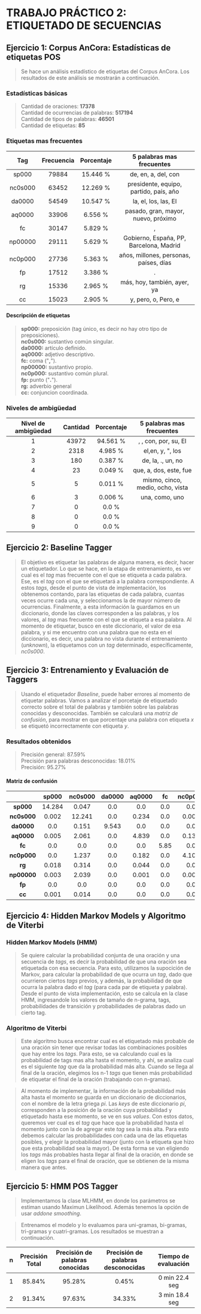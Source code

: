 TRABAJO PRÁCTICO 2: ETIQUETADO DE SECUENCIAS
============================================

Ejercicio 1: Corpus AnCora: Estadísticas de etiquetas POS
---------------------------------------------------------

>Se hace un análisis estadístico de etiquetas del Corpus AnCora.
>Los resultados de este análisis se mostrarán a continuación.

### Estadísticas básicas
>Cantidad de oraciones: **17378**  
>Cantidad de ocurrencias de palabras: **517194**  
>Cantidad de tipos de palabras: **46501**  
>Cantidad de etiquetas: **85**  


### Etiquetas mas frecuentes

| Tag | Frecuencia | Porcentaje | 5 palabras mas frecuentes |
| :---: | :---: | :---: | :---: |
| sp000   |    79884     |  15.446 %  | de, en, a, del, con                    |
|nc0s000  |    63452     |  12.269 %  | presidente, equipo, partido, país, año |
| da0000  |    54549     |  10.547 %  | la, el, los, las, El                   |
| aq0000  |    33906     |  6.556 %   | pasado, gran, mayor, nuevo, próximo    |
|   fc    |    30147     |  5.829 %   | ,                                      |
|np00000  |    29111     |  5.629 %   | Gobierno, España, PP, Barcelona, Madrid|
|nc0p000  |    27736     |  5.363 %   | años, millones, personas, países, días |
|   fp    |    17512     |  3.386 %   | .                                      |
|   rg    |    15336     |  2.965 %   | más, hoy, también, ayer, ya            |
|   cc    |    15023     |  2.905 %   | y, pero, o, Pero, e                    |

#### Descripción de etiquetas
> **sp000:** preposición (tag único, es decir no hay otro tipo de preposiciones).  
> **nc0s000:** sustantivo común singular.  
> **da0000:** artículo definido.  
> **aq0000:** adjetivo descriptivo.  
> **fc:** coma ("**,**").  
> **np00000:** sustantivo propio.  
> **nc0p000:** sustantivo común plural.  
> **fp:** punto ("**.**").  
> **rg:** adverbio general  
> **cc:** conjuncion coordinada.  


### Niveles de ambigüedad


| Nivel de ambigüedad |  Cantidad  | Porcentaje |  5 palabras mas frecuentes|
| :---: | :---: | :---: | :---: |
|         1           |   43972    |  94.561 %  | , , con, por, su, El |
|         2           |    2318    |  4.985 %   | el,en, y, ", los |
|         3           |    180     |  0.387 %   | de, la, ., un, no |
|         4           |     23     |  0.049 %   | que, a, dos, este, fue |
|         5           |     5      |  0.011 %   | mismo, cinco, medio, ocho, vista|
|         6           |     3      |  0.006 %   | una, como, uno |
|         7           |     0      |   0.0 %    | |
|         8           |     0      |   0.0 %    | |
|         9           |     0      |   0.0 %    | |


Ejercicio 2: Baseline Tagger
----------------------------

>El objetivo es etiquetar las palabras de alguna manera, es decir, hacer un
>etiquetador.
>Lo que se hace, en la etapa de entrenamiento, es ver cual es el *tag* mas
>frecuente con el que se etiqueta a cada palabra.
>Ese, es el *tag* con el que se etiquetará a la palabra correspondiente.
>A estos *tags*, desde el punto de vista de implementación, los obtenemos
>contando, para las etiquetas de cada palabra, cuantas veces ocurre cada una,
>y seleccionamos la de mayor número de ocurrencias.
>Finalmente, a esta información la guardamos en un diccionario, donde las
>claves corresponden a las palabras, y los valores, al *tag* mas frecuente
>con el que se etiqueta a esa palabra.
>Al momento de etiquetar, busco en este diccionario, el valor de esa
>palabra, y si me encuentro con una palabra que no esta en el diccionario,
>es decir, una palabra no vista durante el entrenamiento (*unknown*),
>la etiquetamos con un *tag* determinado, específicamente, *nc0s000*.

Ejercicio 3: Entrenamiento y Evaluación de Taggers
--------------------------------------------------

>Usando el etiquetador *Baseline*, puede haber errores al momento de etiquetar
>palabras.
>Vamos a analizar el porcetaje de etiquetado correcto sobre el total de
>palabras y también sobre las palabras conocidas y desconocidas.
>También se calculará una *matriz de confusión*, para mostrar en que porcentaje
>una palabra con etiqueta *x* se etiquetó incorrectamente con etiqueta *y*.

### Resultados obtenidos

>Precisión general: 87.59%  
>Precisión para palabras desconocidas: 18.01%  
>Precisión: 95.27%

#### Matriz de confusión

|  | sp000 | nc0s000 | da0000 | aq0000 | fc | nc0p000 | rg | np00000 | fp | cc |
| :---: | :---: | :---: | :---: | :---: | :---: | :---: | :---: | :---: | :---: | :---: |
| **sp000** | 14.284 | 0.047 | 0.0 | 0.0 | 0.0 | 0.0 | 0.005 | 0.0 | 0.0 | 0.0 |
| **nc0s000** | 0.002 | 12.241 | 0.0 | 0.234 | 0.0 | 0.001 | 0.025 | 0.001 | 0.0 | 0.001 |
| **da0000** | 0.0 | 0.151 | 9.543 | 0.0 | 0.0 | 0.0 | 0.0 | 0.0 | 0.0 | 0.0 |
| **aq0000** | 0.005 | 2.061 | 0.0 | 4.839 | 0.0 | 0.135 | 0.003 | 0.0 | 0.0 | 0.0 |
| **fc** | 0.0 | 0.0 | 0.0 | 0.0 | 5.85 | 0.0 | 0.0 | 0.0 | 0.0 | 0.0 |
| **nc0p000** | 0.0 | 1.237 | 0.0 | 0.182 | 0.0 | 4.102 | 0.0 | 0.0 | 0.0 | 0.0 |
| **rg** | 0.018 | 0.314 | 0.0 | 0.044 | 0.0 | 0.0 | 3.269 | 0.0 | 0.0 | 0.022 |
| **np00000** | 0.003 | 2.039 | 0.0 | 0.001 | 0.0 | 0.003 | 0.0 | 1.523 | 0.0 | 0.001 |
| **fp** | 0.0 | 0.0 | 0.0 | 0.0 | 0.0 | 0.0 | 0.0 | 0.0 | 3.55 | 0.0 |
| **cc** | 0.001 | 0.014 | 0.0 | 0.0 | 0.0 | 0.0 | 0.049 | 0.001 | 0.0 | 3.341 |

Ejercicio 4: Hidden Markov Models y Algoritmo de Viterbi
--------------------------------------------------------

### Hidden Markov Models (HMM)

>Se quiere calcular la probabilidad conjunta de una oración y una secuencia
>de *tags*, es decir la probabilidad de que una oración sea etiquetada con esa
>secuencia.
>Para esto, utilizamos la supocición de Markov, para calcular la probabilidad
>de que ocurra un *tag*, dado que ocurrieron ciertos *tags* previos, y además,
>la probabilidad de que ocurra la palabra dado el *tag* (para cada par de
>etiqueta y palabra).
>Desde el punto de vista implementación, esto se calcula en la clase HMM,
>ingresandole los valores de tamaño de n-grama, tags, probabilidades de
>transición y probabilidades de palabras dado un cierto tag.

### Algoritmo de Viterbi

>Este algoritmo busca encontrar cual es el etiquetado más probable de una
>oración sin tener que revisar todas las combinaciones posibles que hay entre
>los *tags*.
>Para esto, se va calculando cual es la probabilidad de tags mas alta hasta el
>momento, y ahí, se analiza cual es el siguiente *tag* que da la probabilidad
>más alta.
>Cuando se llega al final de la oración, elegimos los n-1 *tags* que tienen más
>probabilidad de etiquetar el final de la oración (trabajando con n-gramas).

>Al momento de implementar, la información de la probabilidad más alta hasta el
>momento se guarda en un diccionario de diccionarios, con el nombre de la letra
>griega *pi*.
>Las *keys* de este diccionario *pi*, corresponden a la posición de la oración
>cuya probabilidad y etiquetado hasta ese momento, se ve en sus *values*.
>Con estos datos, queremos ver cual es el *tag* que hace que la probabilidad
>hasta el momento junto con la de agregar este *tag* sea la más alta.
>Para esto debemos calcular las probabilidades con cada una de las etiquetas
>posibles, y elegir la probabilidad mayor (junto con la etiqueta que hizo que
>esta probabilidad sea la mayor).
>De esta forma se van eligiendo los *tags* más probables hasta llegar al final
>de la oración, en donde se eligen los *tags* para el final de oración, que se
>obtienen de la misma manera que antes.


Ejercicio 5: HMM POS Tagger
---------------------------

>Implementamos la clase MLHMM, en donde los parámetros se estiman usando
>Maximun Likelihood. Además tenemos la opción de usar *addone smoothing*.

>Entrenamos el modelo y lo evaluamos para uni-gramas, bi-gramas, tri-gramas y
>cuatri-gramas.
>Los resultados se muestran a continuación.

| n | Precisión Total | Precisión de palabras conocidas | Precisión de palabras desconocidas | Tiempo de evaluación |
| :---: | :---: | :---: | :---: | :---: |
| 1 | 85.84% | 95.28% | 0.45% | 0 min 22.4 seg |
| 2 | 91.34% | 97.63% | 34.33% | 3 min 18.4 seg |
